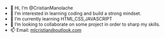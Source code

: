 - 👋 Hi, I’m @CristianManolache
- 👀 I’m interested in learning coding and build a strong mindset.
- 🌱 I’m currently learning HTML,CSS,JAVASCRIPT
- 💞️ I’m looking to collaborate on some project in order to sharp my skills.
- 📫 Email: mlcristian@outlook.com
<!---
CristianManolache/CristianManolache is a ✨ special ✨ repository because its `README.md` (this file) appears on your GitHub profile.
You can click the Preview link to take a look at your changes.
--->
